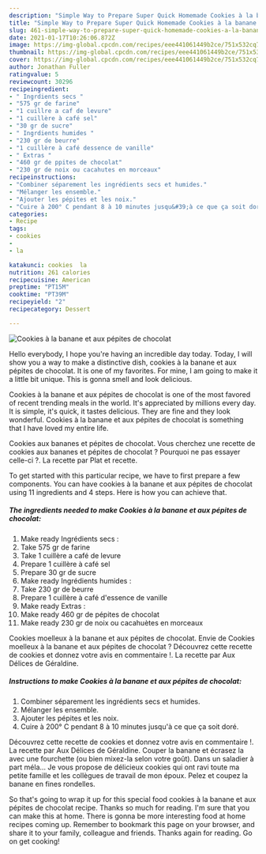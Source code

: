 ```yaml
---
description: "Simple Way to Prepare Super Quick Homemade Cookies à la banane et aux pépites de chocolat"
title: "Simple Way to Prepare Super Quick Homemade Cookies à la banane et aux pépites de chocolat"
slug: 461-simple-way-to-prepare-super-quick-homemade-cookies-a-la-banane-et-aux-pepites-de-chocolat
date: 2021-01-17T10:26:06.872Z
image: https://img-global.cpcdn.com/recipes/eee441061449b2ce/751x532cq70/cookies-a-la-banane-et-aux-pepites-de-chocolat-photo-principale-de-la-recette.jpg
thumbnail: https://img-global.cpcdn.com/recipes/eee441061449b2ce/751x532cq70/cookies-a-la-banane-et-aux-pepites-de-chocolat-photo-principale-de-la-recette.jpg
cover: https://img-global.cpcdn.com/recipes/eee441061449b2ce/751x532cq70/cookies-a-la-banane-et-aux-pepites-de-chocolat-photo-principale-de-la-recette.jpg
author: Jonathan Fuller
ratingvalue: 5
reviewcount: 30296
recipeingredient:
- " Ingrdients secs "
- "575 gr de farine"
- "1 cuillre a caf de levure"
- "1 cuillère à café sel"
- "30 gr de sucre"
- " Ingrdients humides "
- "230 gr de beurre"
- "1 cuillère à café dessence de vanille"
- " Extras "
- "460 gr de ppites de chocolat"
- "230 gr de noix ou cacahutes en morceaux"
recipeinstructions:
- "Combiner séparement les ingrédients secs et humides."
- "Mélanger les ensemble."
- "Ajouter les pépites et les noix."
- "Cuire à 200° C pendant 8 à 10 minutes jusqu&#39;à ce que ça soit doré."
categories:
- Recipe
tags:
- cookies
- 
- la

katakunci: cookies  la 
nutrition: 261 calories
recipecuisine: American
preptime: "PT15M"
cooktime: "PT39M"
recipeyield: "2"
recipecategory: Dessert

---
```



![Cookies à la banane et aux pépites de chocolat](https://img-global.cpcdn.com/recipes/eee441061449b2ce/751x532cq70/cookies-a-la-banane-et-aux-pepites-de-chocolat-photo-principale-de-la-recette.jpg)

Hello everybody, I hope you're having an incredible day today. Today, I will show you a way to make a distinctive dish, cookies à la banane et aux pépites de chocolat. It is one of my favorites. For mine, I am going to make it a little bit unique. This is gonna smell and look delicious.

Cookies à la banane et aux pépites de chocolat is one of the most favored of recent trending meals in the world. It's appreciated by millions every day. It is simple, it's quick, it tastes delicious. They are fine and they look wonderful. Cookies à la banane et aux pépites de chocolat is something that I have loved my entire life.

Cookies aux bananes et pépites de chocolat. Vous cherchez une recette de cookies aux bananes et pépites de chocolat ? Pourquoi ne pas essayer celle-ci ?. La recette par Plat et recette.


To get started with this particular recipe, we have to first prepare a few components. You can have cookies à la banane et aux pépites de chocolat using 11 ingredients and 4 steps. Here is how you can achieve that.

<!--inarticleads1-->

##### The ingredients needed to make Cookies à la banane et aux pépites de chocolat:

1. Make ready  Ingrédients secs :
1. Take 575 gr de farine
1. Take 1 cuillère a café de levure
1. Prepare 1 cuillère à café sel
1. Prepare 30 gr de sucre
1. Make ready  Ingrédients humides :
1. Take 230 gr de beurre
1. Prepare 1 cuillère à café d&#39;essence de vanille
1. Make ready  Extras :
1. Make ready 460 gr de pépites de chocolat
1. Make ready 230 gr de noix ou cacahuètes en morceaux


Cookies moelleux à la banane et aux pépites de chocolat. Envie de Cookies moelleux à la banane et aux pépites de chocolat ? Découvrez cette recette de cookies et donnez votre avis en commentaire !. La recette par Aux Délices de Géraldine. 

<!--inarticleads2-->

##### Instructions to make Cookies à la banane et aux pépites de chocolat:

1. Combiner séparement les ingrédients secs et humides.
1. Mélanger les ensemble.
1. Ajouter les pépites et les noix.
1. Cuire à 200° C pendant 8 à 10 minutes jusqu&#39;à ce que ça soit doré.


Découvrez cette recette de cookies et donnez votre avis en commentaire !. La recette par Aux Délices de Géraldine. Couper la banane et écrasez la avec une fourchette (ou bien mixez-la selon votre goût). Dans un saladier à part méla… Je vous propose de délicieux cookies qui ont ravi toute ma petite famille et les collègues de travail de mon époux. Pelez et coupez la banane en fines rondelles. 

So that's going to wrap it up for this special food cookies à la banane et aux pépites de chocolat recipe. Thanks so much for reading. I'm sure that you can make this at home. There is gonna be more interesting food at home recipes coming up. Remember to bookmark this page on your browser, and share it to your family, colleague and friends. Thanks again for reading. Go on get cooking!
